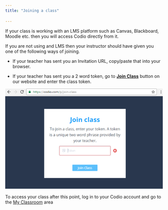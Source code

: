 ```yaml
---
title: "Joining a class"

---
```


If your class is working with an LMS platform such as Canvas, Blackboard, Moodle etc. then you will access Codio directly from it.

If you are not using and LMS then your instructor should have given you one of the following ways of joining.


- If your teacher has sent you an Invitation URL, copy/paste that into your browser.

- If your teacher has sent you a 2 word token, go to **[Join Class](https://codio.com/p/join-class)** button on our website and enter the class token.
<img alt="authtoken" src="/img/joinclass.png" class="simple"/>

To access your class after this point, log in to your Codio account and go to the [My Classroom](/dashboard/student/myclassroom) area



